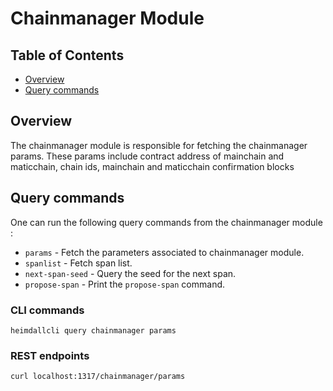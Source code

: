 # Chainmanager Module

## Table of Contents

* [Overview](#overview)
* [Query commands](#query-commands)

## Overview

The chainmanager module is responsible for fetching the chainmanager params. These params include contract address of mainchain and maticchain, chain ids, mainchain and maticchain confirmation blocks

## Query commands

One can run the following query commands from the chainmanager module :

* `params` - Fetch the parameters associated to chainmanager module.
* `spanlist` - Fetch span list.
* `next-span-seed` - Query the seed for the next span.
* `propose-span` - Print the `propose-span` command.

### CLI commands

```
heimdallcli query chainmanager params
```

### REST endpoints

```
curl localhost:1317/chainmanager/params
```
